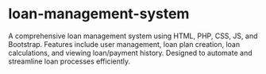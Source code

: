 # loan-management-system
A comprehensive loan management system using HTML, PHP, CSS, JS, and Bootstrap. Features include user management, loan plan creation, loan calculations, and viewing loan/payment history. Designed to automate and streamline loan processes efficiently.
